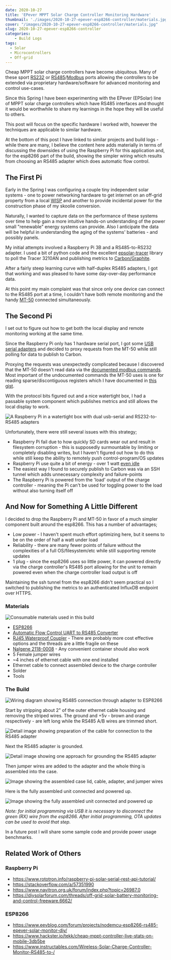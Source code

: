 ```yaml
---
date: 2020-10-27
title: 'EPever MPPT Solar Charge Controller Monitoring Hardware'
thumbnail: './images/2020-10-27-epever-esp8266-controller/materials.jpg'
cover: "/images/2020-10-27-epever-esp8266-controller/materials.jpg"
slug: 2020-10-27-epever-esp8266-controller
categories:
    - Build Logs
tags:
  - Solar
  - Microcontrollers
  - Off-grid
---
```


Cheap MPPT solar charge controllers have become ubiquitous. Many of these sport [RS232](https://en.wikipedia.org/wiki/RS-232) or [RS485](https://en.wikipedia.org/wiki/RS-485)/[Modbus](https://en.wikipedia.org/wiki/Modbus) ports
allowing the controllers to be extended via proprietary hardware/software for advanced monitoring and control use-cases.

Since this Spring I have been experimenting with the EPever (EPSolar) line of MPPT solar charge controllers which have RS485 interfaces and thought it would be worthwhile to share my
learnings in the hope they will be useful to others.

This post will focus on the specific hardware I worked with, however the techniques are applicable to similar hardware.

At the bottom of this post I have linked to similar projects and build logs - while there are many, I believe the content here adds materially in terms of discussing the downsides of using the Raspberry Pi for this application
and, for the esp8266 part of the build, showing the simpler wiring which results from choosing an RS485 adapter which does automatic flow control.

## The First Pi

Early in the Spring I was configuring a couple tiny independent solar systems - one to power networking hardware to get internet on an off-grid property from a local [WISP](https://en.wikipedia.org/wiki/Wireless_Internet_service_provider)
 and another to provide incidental power for the construction phase of my skoolie conversion.

Naturally, I wanted to capture data on the performance of these systems over time to help gain a more intuitive hands-on understanding of the power small "renewable" energy systems can provide. Also
I anticipate the data will be helpful in understanding the aging of the systems' batteries - and possibly panels.

My initial attempts involved a Raspberry Pi 3B and a RS485-to-RS232 adapter. I used a bit of python code and the excellent [epsolar-tracer](https://github.com/Salamek/epsolar-tracer) library to poll the
Tracer 3210AN and publishing metrics to [Carbon/Graphite](https://graphiteapp.org/).

After a fairly steep learning curve with half-duplex RS485 adapters, I got that working and was pleased to have some day-over-day performance data.

At this point my main complaint was that since only one device can connect to the RS485 port at a time, I couldn't have both remote monitoring and the handy [MT-50](https://www.epsolarpv.com/product/55.html) connected simultaneously.

## The Second Pi

I set out to figure out how to get both the local display and remote monitoring working at the same time.

Since the Raspberry Pi only has 1 hardware serial port, I got some [USB serial adapters](https://www.amazon.com/dp/B00LZV1G6K/) and decided to proxy requests from the MT-50 while still polling for data to publish to Carbon.

Proxying the requests was unexpectedly complicated because I discovered that the MT-50 doesn't read data via the [documented modbus commands](http://www.solar-elektro.cz/data/dokumenty/1733_modbus_protocol.pdf).
Most important of the undocumented commands the MT-50 uses is one for reading sparse/discontiguous registers which I have documented in [this gist](https://gist.github.com/symbioquine/95ba2abaf046c8e034b41e4cf3c334a9).

With the protocol bits figured out and a nice watertight box, I had a passable system component which publishes metrics and still allows the local display to work.

![A Raspberry Pi in a watertight box with dual usb-serial and RS232-to-RS485 adapters](./images/2020-10-27-epever-esp8266-controller/second_pi.jpg)

Unfortunately, there were still several issues with this strategy;

* Raspberry Pi fail due to how quickly SD cards wear out and result in filesystem corruption - this is supposedly surmountable by limiting or completely disabling writes, but I haven't figured out how to do this while still
  keep the ability to remotely push control-program/OS updates
* Raspberry Pi use quite a bit of energy - over 1 watt [even idle](http://www.pidramble.com/wiki/benchmarks/power-consumption)
* The easiest way I found to securely publish to Carbon was via an SSH tunnel which adds unnecessary complexity and failure-points
* The Raspberry Pi is powered from the 'load' output of the charge controller - meaning the Pi can't be used for toggling power to the load without also turning itself off

## And Now for Something A Little Different

I decided to drop the Raspberry Pi and MT-50 in favor of a much simpler component built around the esp8266. This has a number of advantages;

* Low power - I haven't spent much effort optimizing here, but it seems to be on the order of half a watt under load
* Reliability - there are many fewer points of failure without the complexities of a full OS/filesystem/etc while still supporting remote updates
* 1 plug - since the esp8266 uses so little power, it can powered directly via the charge controller's RS485 port allowing for the unit to remain powered even when the charge controller load output is off

Maintaining the ssh tunnel from the esp8266 didn't seem practical so I switched to publishing the metrics to an authenticated InfluxDB endpoint over HTTPS.

### Materials

![Consumable materials used in this build](./images/2020-10-27-epever-esp8266-controller/materials.jpg)

* [ESP8266](https://www.amazon.com/dp/B081CSJV2V/)
* [Automatic Flow Control UART to RS485 Converter](https://www.amazon.com/dp/B082Y19KV9/)
* [RJ45 Waterproof Coupler](https://www.amazon.com/dp/B07K7445H5/) - There are probably more cost effective options and the threads are a little fragile on these
* [Nalgene 2118-0008](https://www.thermofisher.com/order/catalog/product/2118-0008) - Any convenient container should also work
* 5 Female jumper wires
* ~4 inches of ethernet cable with one end installed
* Ethernet cable to connect assembled device to the charge controller
* Solder
* Tools

### The Build

![Wiring diagram showing RS485 connection through adapter to ESP8266](./images/2020-10-27-epever-esp8266-controller/diagram_wiring.png)

Start by stripping about 2" of the outer ethernet cable housing and removing the striped wires. The ground and +5v - brown and orange respectively - are left long while the RS485 A/B wires are trimmed short.

![Detail image showing preparation of the cable for connection to the RS485 adapter](./images/2020-10-27-epever-esp8266-controller/inner_cable_prep.jpg)

Next the RS485 adapter is grounded.

![Detail image showing one approach for grounding the RS485 adapter](./images/2020-10-27-epever-esp8266-controller/wiring_rs485_adapter.jpg)

Then jumper wires are added to the adapter and the whole thing is assembled into the case.

![Image showing the assembled case lid, cable, adapter, and jumper wires](./images/2020-10-27-epever-esp8266-controller/fully_assembled_cable_and_lid.jpg)

Here is the fully assembled unit connected and powered up.

![Image showing the fully assembled unit connected and powered up](./images/2020-10-27-epever-esp8266-controller/final_all_connected.jpg)

*Note: for initial programming via USB it is necessary to disconnect the green (RX) wire from the esp8266. After initial programming, OTA updates can be used to avoid that step.*

In a future post I will share some sample code and provide power usage benchmarks.

## Related Work of Others

### Raspberry Pi

* https://www.rototron.info/raspberry-pi-solar-serial-rest-api-tutorial/
* https://stackoverflow.com/a/57351990
* https://www.navitron.org.uk/forum/index.php?topic=26987.0
* https://diysolarforum.com/threads/off-grid-solar-battery-monitoring-and-control-freeware.6662/

### ESP8266

* https://www.eevblog.com/forum/projects/nodemcu-esp8266-rs485-epever-solar-monitor-diy/
* https://www.hackster.io/tekk/cheap-mppt-controller-live-stats-on-mobile-3db5be
* https://www.instructables.com/Wireless-Solar-Charge-Controller-Monitor-RS485-to-/
